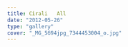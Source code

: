 ```yaml
---
title: Cirali   All
date: "2012-05-26"
type: "gallery"
cover: "_MG_5694jpg_7344453004_o.jpg"
---
```

